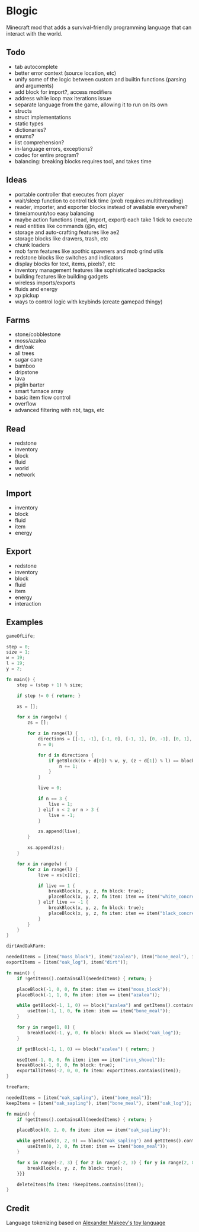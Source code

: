 # Blogic

Minecraft mod that adds a survival-friendly programming language that can interact with the world.

## Todo

- tab autocomplete
- better error context (source location, etc)
- unify some of the logic between custom and builtin functions (parsing and arguments)
- add block for import?, access modifiers
- address while loop max iterations issue
- separate language from the game, allowing it to run on its own
- structs
- struct implementations
- static types
- dictionaries?
- enums?
- list comprehension?
- in-language errors, exceptions?
- codec for entire program?
- balancing: breaking blocks requires tool, and takes time

## Ideas

- portable controller that executes from player
- wait/sleep function to control tick time (prob requires multithreading)
- reader, importer, and exporter blocks instead of available everywhere?
- time/amount/too easy balancing
- maybe action functions (read, import, export) each take 1 tick to execute
- read entities like commands (@n, etc)
- storage and auto-crafting features like ae2
- storage blocks like drawers, trash, etc
- chunk loaders
- mob farm features like apothic spawners and mob grind utils
- redstone blocks like switches and indicators
- display blocks for text, items, pixels?, etc
- inventory management features like sophisticated backpacks
- building features like building gadgets
- wireless imports/exports
- fluids and energy
- xp pickup
- ways to control logic with keybinds (create gamepad thingy)

## Farms

- stone/cobblestone
- moss/azalea
- dirt/oak
- all trees
- sugar cane
- bamboo
- dripstone
- lava
- piglin barter
- smart furnace array
- basic item flow control
- overflow
- advanced filtering with nbt, tags, etc

## Read

- redstone
- inventory
- block
- fluid
- world
- network

## Import

- inventory
- block
- fluid
- item
- energy

## Export

- redstone
- inventory
- block
- fluid
- item
- energy
- interaction

## Examples

```rust
gameOfLife;

step = 0;
size = 1;
w = 19;
l = 19;
y = 2;

fn main() {
    step = (step + 1) % size;

    if step != 0 { return; }

    xs = [];

    for x in range(w) {
        zs = [];

        for z in range(l) {
            directions = [[-1, -1], [-1, 0], [-1, 1], [0, -1], [0, 1], [1, -1], [1, 0], [1, 1]];
            n = 0;

            for d in directions {
                if getBlock((x + d[0]) % w, y, (z + d[1]) % l) == block("white_concrete") {
                    n += 1;
                }
            }

            live = 0;

            if n == 3 {
                live = 1;
            } elif n < 2 or n > 3 {
                live = -1;
            }

            zs.append(live);
        }

        xs.append(zs);
    }

    for x in range(w) {
        for z in range(l) {
            live = xs[x][z];

            if live == 1 {
                breakBlock(x, y, z, fn block: true);
                placeBlock(x, y, z, fn item: item == item("white_concrete"));
            } elif live == -1 {
                breakBlock(x, y, z, fn block: true);
                placeBlock(x, y, z, fn item: item == item("black_concrete"));
            }
        }
    }
}

dirtAndOakFarm;

neededItems = [item("moss_block"), item("azalea"), item("bone_meal"), item("iron_shovel")];
exportItems = [item("oak_log"), item("dirt")];

fn main() {
    if !getItems().containsAll(neededItems) { return; }

    placeBlock(-1, 0, 0, fn item: item == item("moss_block"));
    placeBlock(-1, 1, 0, fn item: item == item("azalea"));

    while getBlock(-1, 1, 0) == block("azalea") and getItems().contains(item("bone_meal")) {
        useItem(-1, 1, 0, fn item: item == item("bone_meal"));
    }

    for y in range(1, 8) {
        breakBlock(-1, y, 0, fn block: block == block("oak_log"));
    }

    if getBlock(-1, 1, 0) == block("azalea") { return; }

    useItem(-1, 0, 0, fn item: item == item("iron_shovel"));
    breakBlock(-1, 0, 0, fn block: true);
    exportAllItems(-2, 0, 0, fn item: exportItems.contains(item));
}

treeFarm;

neededItems = [item("oak_sapling"), item("bone_meal")];
keepItems = [item("oak_sapling"), item("bone_meal"), item("oak_log")];

fn main() {
    if !getItems().containsAll(neededItems) { return; }

    placeBlock(0, 2, 0, fn item: item == item("oak_sapling"));

    while getBlock(0, 2, 0) == block("oak_sapling") and getItems().contains(item("bone_meal")) {
        useItem(0, 2, 0, fn item: item == item("bone_meal"));
    }

    for x in range(-2, 3) { for z in range(-2, 3) { for y in range(2, 8) {
        breakBlock(x, y, z, fn block: true);
    }}}

    deleteItems(fn item: !keepItems.contains(item));
}

```

## Credit

Language tokenizing based on [Alexander Makeev's toy language](https://github.com/alexandermakeev/toy-language)
